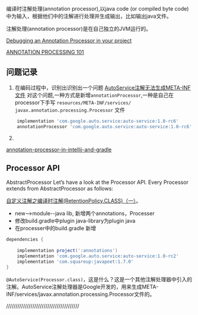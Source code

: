

编译时注解处理(annotation processor),以java code (or compiled byte code)中为输入，根据他们中的注解进行处理并生成输出，比如输出java文件。

注解处理(annotation processor)是在自己独立的JVM运行的。

[Debugging an Annotation Processor in your project](https://blog.xmartlabs.com/2016/03/28/Debugging-an-Annotator-Processor-in-your-project/)


[ANNOTATION PROCESSING 101](http://hannesdorfmann.com/annotation-processing/annotationprocessing101)

## 问题记录

1. 在编码过程中，识别出识别出一个问题 [AutoService注解无法生成META-INF文件](https://blog.csdn.net/cpcpcp123/article/details/103871815)
对这个问题,一种方式是新增`annotationProcessor`,一种是自己在processor下手写 `resources/META-INF/services/
javax.annotation.processing.Processor` 文件

```groovy
    implementation 'com.google.auto.service:auto-service:1.0-rc6'
    annotationProcessor 'com.google.auto.service:auto-service:1.0-rc6'
```

2. 

[annotation-processor-in-intellij-and-gradle](https://stackoverflow.com/questions/42441844/annotation-processor-in-intellij-and-gradle)


## Processor API

AbstractProcessor
Let’s have a look at the Processor API. Every Processor extends from AbstractProcessor as follows:




[自定义注解之编译时注解(RetentionPolicy.CLASS)（一）](https://blog.csdn.net/github_35180164/article/details/52121038)。



- new-->module--java lib, 新增两个annotations，Processer
- 修改build.gradle中plugin java-library为plugin java
- 在processer中的build.gradle 新增

```groovy
dependencies {
 
    implementation project(':annotations')
    implementation 'com.google.auto.service:auto-service:1.0-rc2'
    implementation 'com.squareup:javapoet:1.7.0'
}
```


`@AutoService(Processor.class)`，这是什么？这是一个其他注解处理器中引入的注解。AutoService注解处理器是Google开发的，用来生成META-INF/services/javax.annotation.processing.Processor文件的。

///////////////////////////////////////